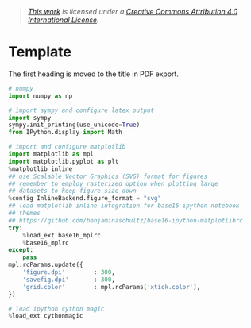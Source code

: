 > *[This work](http://notebooks.asorge.de) is licensed under a [Creative
Commons Attribution 4.0 International
License](http://creativecommons.org/licenses/by/4.0/).*

# Template
The first heading is moved to the title in PDF export.

```python
# numpy
import numpy as np

# import sympy and configure latex output
import sympy
sympy.init_printing(use_unicode=True)
from IPython.display import Math

# import and configure matplotlib
import matplotlib as mpl
import matplotlib.pyplot as plt
%matplotlib inline
## use Scalable Vector Graphics (SVG) format for figures
## remember to employ rasterized option when plotting large
## datasets to keep figure size down
%config InlineBackend.figure_format = "svg"
## load matplotlib inline integration for base16 ipython notebook
## themes
## https://github.com/benjaminaschultz/base16-ipython-matplotlibrc
try:
    %load_ext base16_mplrc
    %base16_mplrc
except:
    pass
mpl.rcParams.update({
    'figure.dpi'        : 300,
    'savefig.dpi'       : 300,
    'grid.color'        : mpl.rcParams['xtick.color'],
})

# load ipython cython magic
%load_ext cythonmagic
```

